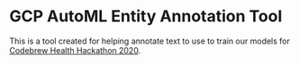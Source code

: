 # GCP AutoML Entity Annotation Tool 

This is a tool created for helping annotate text to use to train our models for [Codebrew Health Hackathon 2020](https://codebrew.com.au/).